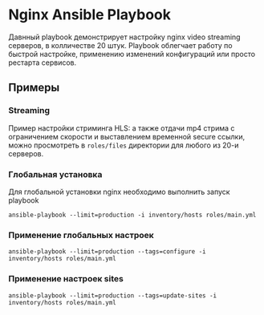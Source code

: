 # Nginx Ansible Playbook
Давнный playbook демонстрирует настройку nginx video streaming серверов, в колличестве 20 штук. Playbook облегчает работу по быстрой настройке, применению изменений конфигураций или просто рестарта сервисов.

## Примеры
### Streaming
Пример настройки стриминга HLS: а также отдачи mp4 стрима с ограничением скорости и выставлением временной secure ссылки, можно просмотреть в `roles/files` директории для любого из 20-и серверов.

### Глобальная установка  
Для глобальной установки nginx необходимо выполнить запуск playbook

```shell script
ansible-playbook --limit=production -i inventory/hosts roles/main.yml
``` 

### Применение глобальных настроек
```shell script
ansible-playbook --limit=production --tags=configure -i inventory/hosts roles/main.yml 
```

### Применение настроек sites
```shell script
ansible-playbook --limit=production --tags=update-sites -i inventory/hosts roles/main.yml 
```